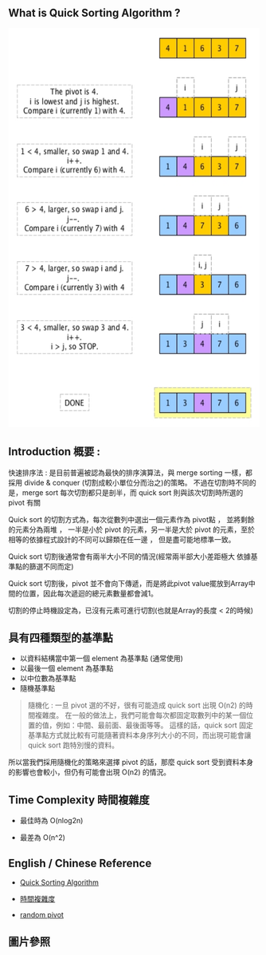 
## What is Quick Sorting Algorithm ?


<img src='https://github.com/Wei-Tsung/Core-Concepts-Visualization/blob/master/quicksort_imperative-1.jpg' width='600' height='800'>




## Introduction 概要 :

快速排序法 : 是目前普遍被認為最快的排序演算法，與 merge sorting 一樣，都採用 divide & conquer (切割成較小單位分而治之)的策略。
不過在切割時不同的是，merge sort 每次切割都只是剖半，而 quick sort 則與該次切割時所選的 pivot 有關

Quick sort 的切割方式為，每次從數列中選出一個元素作為 pivot點 ， 並將剩餘的元素分為兩堆 ， 一半是小於 pivot 的元素，另一半是大於 pivot 的元素，至於相等的依據程式設計的不同可以歸類在任一邊  ， 但是盡可能地標準一致。

Quick sort 切割後通常會有兩半大小不同的情況(經常兩半部大小差距極大  依據基準點的篩選不同而定)

Quick sort 切割後，pivot 並不會向下傳遞，而是將此pivot value擺放到Array中間的位置，因此每次遞迴的總元素數量都會減1。

切割的停止時機設定為，已沒有元素可進行切割(也就是Array的長度 < 2的時候)


## 具有四種類型的基準點

- 以資料結構當中第一個 element 為基準點 (通常使用)
- 以最後一個 element 為基準點
- 以中位數為基準點
- 隨機基準點 
> 隨機化 :
一旦 pivot 選的不好，很有可能造成 quick sort 出現 O(n2) 的時間複雜度。
在一般的做法上，我們可能會每次都固定取數列中的某一個位置的值，例如：中間、最前面、最後面等等。
這樣的話，quick sort 固定基準點方式就比較有可能隨著資料本身序列大小的不同，而出現可能會讓 quick sort 跑特別慢的資料。

所以當我們採用隨機化的策略來選擇 pivot 的話，那麼 quick sort 受到資料本身的影響也會較小，但仍有可能會出現 O(n2) 的情況。







## Time Complexity 時間複雜度
- 最佳時為 O(nlog2n)

- 最差為 O(n^2)




## English / Chinese Reference  


- [Quick Sorting Algorithm](http://typeocaml.com/2015/01/02/immutable/)

- [時間複雜度](https://blog.kuoe0.tw/posts/2013/03/15/sort-about-quick-sort/)

- [random pivot](https://www.hackerearth.com/zh/practice/algorithms/sorting/quick-sort/tutorial/)
## 圖片參照
